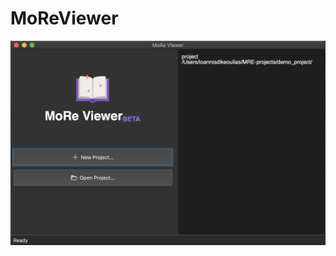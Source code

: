 # MoReViewer

![alt text](https://github.com/JohnyDevv/MoReViewer/blob/master/media/start_window.png?raw=true)
